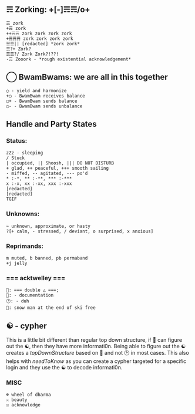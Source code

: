## ☴ Zorking: +[-]☴☴/o+
```
☴ zork
+☴ zork
++☴☴ zork zork zork zork
+☴☴☴ zork zork zork zork
☱☲|| [redacted] *zork zork*
☴?+ Zork?
☴☴?/ Zork Zork?!??!
-☴ Zooork - *rough existential acknowledgement*
```

## ◯ BwamBwams: we are all in this together
```
◯ - yield and harmonize
+◯ - BwamBwam receives balance
◯+ - BwamBwam sends balance
◯- - BwamBwam sends unbalance
```

## Handle and Party States
### Status:
```
zZz - sleeping
/ Stuck
| occupied, || Shoosh, ||| DO NOT DISTURB
+ glad, ++ peaceful, +++ smooth sailing
- miffed, -- agitated, --- po'd
* :-*, ** :-**, *** :-***
x :-x, xx :-xx, xxx :-xxx
[redacted]
[redacted]
TGIF
```

### Unknowns:
```
~ unknown, approximate, or hasty
?[+ calm, - stressed, / deviant, o surprised, x anxious]
```

### Reprimands:
```
m muted, b banned, pb permaband
+j jelly
```

### === acktwelley ===
```
🌈: === double △ ===;
🔬: - documentation
🕑: - duh
🦕: snow man at the end of ski free 
```

## ☯ - cypher
This is a little bit different than regular top down structure, if 🦕 can figure out the ☯, then they have more informati0n.  Being able to figure out the ☯ creates a *topDownStructure* based on 🔬 and not 🕑 in most cases.  This also helps with *needToKnow* as you can create a cypher targeted for a specific login and they use the ☯ to decode informati0n.

### MISC
```
☸ wheel of dharma
⚔ beauty
☑ acknowledge
```